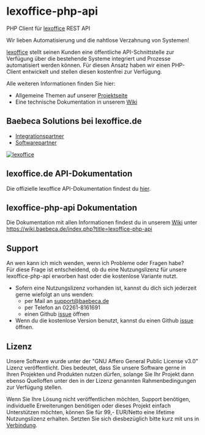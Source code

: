 # lexoffice-php-api
PHP Client für [lexoffice](https://www.lexoffice.de/?ref=baebeca-lexoffice-php-api) REST API

Wir lieben Automatisierung und die nahtlose Verzahnung von Systemen!

[lexoffice](https://www.lexoffice.de/?ref=baebeca-lexoffice-php-api) stellt seinen Kunden eine öffentliche API-Schnittstelle zur Verfügung über die 
bestehende Systeme integriert und Prozesse automatisiert werden können. Für diesen Ansatz haben 
wir einen PHP-Client entwickelt und stellen diesen kostenfrei zur Verfügung. 

Alle weiteren Informationen finden Sie hier:
* Allgemeine Themen auf unserer [Projektseite](https://www.baebeca.de/softwareentwicklung/projekte/lexoffice-php-client/)
* Eine technische Dokumentation in unserem [Wiki](https://wiki.baebeca.de/index.php?title=lexoffice-php-api)
 
## Baebeca Solutions bei lexoffice.de
* [Integrationspartner](https://www.lexoffice.de/partner/public-api/integrationspartner/)
* [Softwarepartner](https://www.lexoffice.de/partner/)

[![lexoffice](https://www.baebeca.de/wp-content/uploads/2021/10/lexoffice-technologiepartner-badge-300x199.png)](https://www.lexoffice.de/?ref=baebeca-lexoffice-php-api)

## lexoffice.de API-Dokumentation
Die offizielle lexoffice API-Dokumentation findest du [hier](https://developers.lexoffice.io/docs/).

## lexoffice-php-api Dokumentation
Die Dokumentation mit allen Informationen findest du in unserem [Wiki](https://wiki.baebeca.de/index.php?title=lexoffice-php-api) unter https://wiki.baebeca.de/index.php?title=lexoffice-php-api

## Support
An wen kann ich mich wenden, wenn ich Probleme oder Fragen habe?<br>
Für diese Frage ist entscheidend, ob du eine Nutzungslizenz für unsere lexoffice-php-api erworben hast oder die kostenlose Variante nutzt.

* Sofern eine Nutzungslizenz vorhanden ist, kannst du dich sich jederzeit gerne wiefolgt an uns wenden:
  * per Mail an support@baebeca.de
  * per Telefon an 02261-8161691
  * einen Github [issue](https://github.com/Baebeca-Solutions/lexoffice-php-api/issues) öffnen
* Wenn du die kostenlose Version benutzt, kannst du einen Github [issue](https://github.com/Baebeca-Solutions/lexoffice-php-api/issues) öffnen.

## Lizenz
Unsere Software wurde unter der "GNU Affero General Public License v3.0" Lizenz veröffentlicht. 
Dies bedeutet, dass Sie unsere Software gerne in Ihren Projekten und Produkten nutzen dürfen, 
solange Sie Ihr Projekt dann ebenso Quelloffen unter den in der Lizenz genannten Rahmenbedingungen 
zur Verfügung stellen.

Wenn Sie Ihre Lösung nicht veröffentlichen möchten, Support benötigen, individuelle 
Erweiterungen benötigen oder dieses Projekt einfach Unterstützen möchten, können Sie für 99,- EUR/Netto eine lifetime Nutzungslizenz erhalten. Setzten Sie sich diesbezüglich bitte kurz mit uns in [Verbindung]([Projektseite](https://www.baebeca.de/softwareentwicklung/projekte/lexoffice-php-client/)).